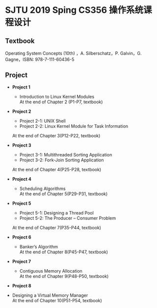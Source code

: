 # **SJTU 2019 Sping CS356 操作系统课程设计**

## **Textbook**
Operating System Concepts (10th) ，A. Silberschatz，P. Galvin，G. Gagne，ISBN: 978-7-111-60436-5
## **Project**
* **Project 1**
  * Introduction to Linux Kernel Modules  
  At the end of Chapter 2 (P1-P7, textbook)

* **Project 2**
  * Project 2-1: UNIX Shell
  * Project 2-2: Linux Kernel Module for Task Information 

  At the end of Chapter 3(P12-P22, textbook)

* **Project 3**
  * Project 3-1: Multithreaded Sorting Application
  * Project 3-2: Fork-Join Sorting Application  

  At the end of Chapter 4(P25-P28, textbook)

* **Project 4**
  * Scheduling Algorithms  
  At the end of Chapter 5(P29-P31, textbook)

* **Project 5**
  * Project 5-1: Designing a Thread Pool
  * Project 5-2: The Producer – Consumer Problem  
  
  At the end of Chapter 7(P35-P44, textbook)

* **Project 6**
  * Banker’s Algorithm  
  At the end of Chapter 8(P45-P47, textbook)

* **Project 7**
  * Contiguous Memory Allocation  
  At the end of Chapter 9(P48-P50, textbook)

* **Project 8**
* Designing a Virtual Memory Manager  
  At the end of Chapter 10(P51-P54, textbook)
